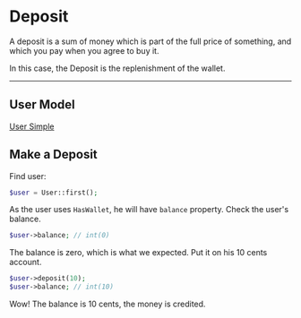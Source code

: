 # Deposit

A deposit is a sum of money which is part of the full price of something, 
and which you pay when you agree to buy it.

In this case, the Deposit is the replenishment of the wallet.

---

## User Model

[User Simple](_include/models/user_simple.md ':include')

## Make a Deposit

Find user:

```php
$user = User::first(); 
```

As the user uses `HasWallet`, he will have `balance` property. 
Check the user's balance.

```php
$user->balance; // int(0)
```

The balance is zero, which is what we expected.
Put it on his 10 cents account.

```php
$user->deposit(10); 
$user->balance; // int(10)
```

Wow! The balance is 10 cents, the money is credited.

